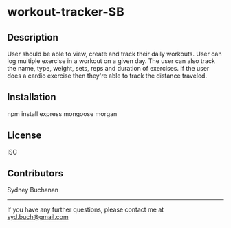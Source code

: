 # workout-tracker-SB

## Description

User should be able to view, create and track their daily workouts. User can log multiple exercise in a workout on a given day. The user can also track the name, type, weight, sets, reps and duration of exercises. If the user does a cardio exercise then they're able to track the distance traveled.

## Installation

npm install express mongoose morgan

## License

ISC

## Contributors

Sydney Buchanan

---

If you have any further questions, please contact me at syd.buch@gmail.com
